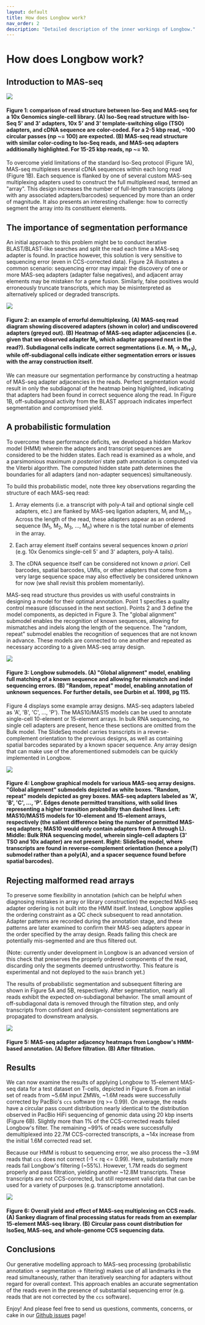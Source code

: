```yaml
---
layout: default
title: How does Longbow work?
nav_order: 2
description: "Detailed description of the inner workings of Longbow."
---
```


# How does Longbow work?

## Introduction to MAS-seq

![](figures/masseq_concept.png)
#### Figure 1: comparison of read structure between Iso-Seq and MAS-seq for a 10x Genomics single-cell library. (A) Iso-Seq read structure with Iso-Seq 5' and 3' adapters, 10x 5' and 3' template-switching oligo (TSO) adapters, and cDNA sequence are color-coded. For a 2-5 kbp read, ~100 circular passes (np ~= 100) are expected. (B) MAS-seq read structure with similar color-coding to Iso-Seq reads, and MAS-seq adapters additionally highlighted. For 15-25 kbp reads, np ~= 10.

To overcome yield limitations of the standard Iso-Seq protocol (Figure 1A), MAS-seq multiplexes several cDNA sequences within each long read (Figure 1B). Each sequence is flanked by one of several custom MAS-seq multiplexing adapters used to construct the full multiplexed read, termed an "array". This design increases the number of full-length transcripts (along with any associated adapters/barcodes) sequenced by more than an order of magnitude. It also presents an interesting challenge: how to correctly segment the array into its constituent elements.

## The importance of segmentation performance

An initial approach to this problem might be to conduct iterative BLAST/BLAST-like searches and split the read each time a MAS-seq adapter is found. In practice however, this solution is very sensitive to sequencing error (even in CCS-corrected data). Figure 2A illustrates a common scenario: sequencing error may impair the discovery of one or more MAS-seq adapters (adapter false negatives), and adjacent array elements may be mistaken for a gene fusion. Similarly, false positives would erroneously truncate transcripts, which may be misinterpreted as alternatively spliced or degraded transcripts.

![](figures/bad_demux2.png)
#### Figure 2: an example of errorful demultiplexing. (A) MAS-seq read diagram showing discovered adapters (shown in color) and undiscovered adapters (greyed out). (B) Heatmap of MAS-seq adapter adjacencies (i.e. given that we observed adapter M<sub>i</sub>, which adapter appeared next in the read?). Subdiagonal cells indicate correct segmentations (i.e. M<sub>i</sub> -> M<sub>i+1</sub>), while off-subdiagonal cells indicate either segmentation errors or issues with the array construction itself.

We can measure our segmentation performance by constructing a heatmap of MAS-seq adapter adjacencies in the reads. Perfect segmentation would result in only the subdiagonal of the heatmap being highlighted, indicating that adapters had been found in correct sequence along the read. In Figure 1B, off-subdiagonal activity from the BLAST approach indicates imperfect segmentation and compromised yield.

## A probabilistic formulation

To overcome these performance deficits, we developed a hidden Markov model (HMM) wherein the adapters and transcript sequences are considered to be the hidden states.  Each read is examined as a whole, and a parsimonious maximum _a posteriori_ state path annotation is computed via the Viterbi algorithm. The computed hidden state path determines the boundaries for all adapters (and non-adapter sequences) simultaneously.

To build this probabilistic model, note three key observations regarding the structure of each MAS-seq read:

1. Array elements (i.e. a transcript with poly-A tail and optional single cell adapters, etc.) are flanked by MAS-seq ligation adapters, M<sub>i</sub> and M<sub>i+1</sub>. Across the length of the read, these adapters appear as an ordered sequence (M<sub>1</sub>, M<sub>2</sub>, M<sub>3</sub>, ..., M<sub>n</sub>) where n is the total number of elements in the array.
   
2. Each array element itself contains several sequences known _a priori_ (e.g. 10x Genomics single-cell 5' and 3' adapters, poly-A tails).
   
3. The cDNA sequence itself can be considered not known _a priori_. Cell barcodes, spatial barcodes, UMIs, or other adapters that come from a very large sequence space may also effectively be considered unknown for now (we shall revisit this problem momentarily).

MAS-seq read structure thus provides us with useful constraints in designing a model for their optimal annotation. Point 1 specifies a quality control measure (discussed in the next section). Points 2 and 3 define the model components, as depicted in Figure 3.  The "global alignment" submodel enables the recognition of known sequences, allowing for mismatches and indels along the length of the sequence.  The "random, repeat" submodel enables the recognition of sequences that are not known in advance.  These models are connected to one another and repeated as necessary according to a given MAS-seq array design.

![](figures/model_components.png)
#### Figure 3: Longbow submodels. (A) "Global alignment" model, enabling full matching of a known sequence and allowing for mismatch and indel sequencing errors. (B) "Random, repeat" model, enabling annotation of unknown sequences.  For further details, see Durbin et al. 1998, pg 115.


Figure 4 displays some example array designs. MAS-seq adapters labeled as 'A', 'B', 'C', ..., 'P'). The MAS10/MAS15 models can be used to annotate single-cell 10-element or 15-element arrays. In bulk RNA sequencing, no single cell adapters are present, hence these sections are omitted from the Bulk model. The SlideSeq model carries transcripts in a reverse-complement orientation to the previous designs, as well as containing spatial barcodes separated by a known spacer sequence. Any array design that can make use of the aforementioned submodels can be quickly implemented in Longbow.

![](figures/models.png)
#### Figure 4: Longbow graphical models for various MAS-seq array designs. "Global alignment" submodels depicted as white boxes. "Random, repeat" models depicted as grey boxes. MAS-seq adapters labeled as 'A', 'B', 'C', ..., 'P'.  Edges denote permitted transitions, with solid lines representing a higher transition probability than dashed lines.  Left: MAS10/MAS15 models for 10-element and 15-element arrays, respectively (the salient difference being the number of permitted MAS-seq adapters; MAS10 would only contain adapters from A through L). Middle: Bulk RNA sequencing model, wherein single-cell adapters (3' TSO and 10x adapter) are not present. Right: SlideSeq model, where transcripts are found in reverse-complement orientation (hence a poly(T) submodel rather than a poly(A), and a spacer sequence found before spatial barcodes).

## Rejecting malformed read arrays

To preserve some flexibility in annotation (which can be helpful when diagnosing mistakes in array or library construction) the expected MAS-seq adapter ordering is not built into the HMM itself. Instead, Longbow applies the ordering constraint as a QC check subsequent to read annotation. Adapter patterns are recorded during the annotation stage, and these patterns are later examined to confirm their MAS-seq adapters appear in the order specified by the array design. Reads failing this check are potentially mis-segmented and are thus filtered out.

(Note: currently under development in Longbow is an advanced version of this check that preserves the properly ordered components of the read, discarding only the segments deemed untrustworthy. This feature is experimental and not deployed to the `main` branch yet.)

The results of probabilistic segmentation and subsequent filtering are shown in Figure 5A and 5B, respectively.  After segmentation, nearly all reads exhibit the expected on-subdiagonal behavior.  The small amount of off-subdiagonal data is removed through the filtration step, and only transcripts from confident and design-consistent segmentations are propagated to downstream analysis.

![](figures/before_after_filter.png)
#### Figure 5: MAS-seq adapter adjacency heatmaps from Longbow's HMM-based annotation. (A) Before filtration. (B) After filtration.

## Results

We can now examine the results of applying Longbow to 15-element MAS-seq data for a test dataset on T-cells, depicted in Figure 6.  From an initial set of reads from ~5.6M input ZMWs, ~1.6M reads were successfully corrected by PacBio's `ccs` software (rq >= 0.99).  On average, the reads have a circular pass count distribution nearly identical to the distribution observed in PacBio HiFi sequencing of genomic data using 20 kbp inserts (Figure 6B).  Slightly more than 1% of the CCS-corrected reads failed Longbow's filter.  The remaining ~99% of reads were successfully demultiplexed into 22.7M CCS-corrected transcripts, a ~14x increase from the initial 1.6M corrected read set.

Because our HMM is robust to sequencing error, we also process the ~3.9M reads that `ccs` does not correct (-1 < rq <= 0.99).  Here, substantially more reads fail Longbow's filtering (~55%).  However, 1.7M reads do segment properly and pass filtration, yielding another ~12.8M transcripts. These transcripts are not CCS-corrected, but still represent valid data that can be used for a variety of purposes (e.g. transcriptome annotation).

![](figures/sankey_and_ccs_passes.png)
#### Figure 6: Overall yield and effect of MAS-seq multiplexing on CCS reads. (A) Sankey diagram of final processing status for reads from an exemplar 15-element MAS-seq library. (B) Circular pass count distribution for IsoSeq, MAS-seq, and whole-genome CCS sequencing data.

## Conclusions

Our generative modelling approach to MAS-seq processing (probabilistic annotation -> segmentation -> filtering) makes use of all landmarks in the read simultaneously, rather than iteratively searching for adapters without regard for overall context. This approach enables an accurate segmentation of the reads even in the presence of substantial sequencing error (e.g. reads that are not corrected by the `ccs` software).

Enjoy! And please feel free to send us questions, comments, concerns, or cake in our [Github issues](https://github.com/broadinstitute/longbow/issues) page!
